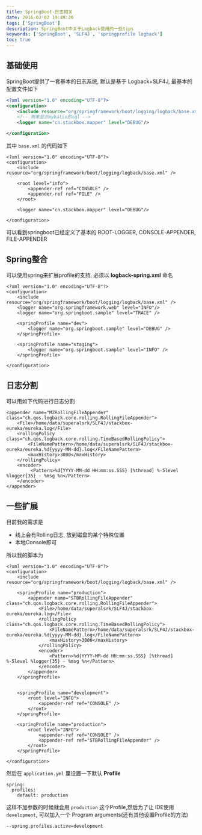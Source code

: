 ```yaml
---
title: SpringBoot-日志相关
date: 2016-03-02 19:49:26
tags: ['SpringBoot']
description: SpringBoot中关于Logback使用的一些tips
keywords: ['SpringBoot', 'SLF4J', 'springprofile logback']
toc: true
---
```



## 基础使用

SpringBoot提供了一套基本的日志系统, 默认是基于 Logback+SLF4J, 最基本的配置文件如下

```xml
<?xml version="1.0" encoding="UTF-8"?>
<configuration>
    <include resource="org/springframework/boot/logging/logback/base.xml" />
	<!-- 用来显示mybatis的sql -->
    <logger name="cn.stackbox.mapper" level="DEBUG"/>

</configuration>
```

其中 `base.xml` 的代码如下

```
<?xml version="1.0" encoding="UTF-8"?>
<configuration>
    <include resource="org/springframework/boot/logging/logback/base.xml" />

    <root level="info">
        <appender-ref ref="CONSOLE" />
        <appender-ref ref="FILE" />
    </root>

    <logger name="cn.stackbox.mapper" level="DEBUG"/>

</configuration>
```

可以看到springboot已经定义了基本的 ROOT-LOGGER, CONSOLE-APPENDER, FILE-APPENDER


## Spring整合

可以使用spring来扩展profile的支持, 必须以 **logback-spring.xml** 命名

```
<?xml version="1.0" encoding="UTF-8"?>
<configuration>
    <include resource="org/springframework/boot/logging/logback/base.xml" />
    <logger name="org.springframework.web" level="INFO"/>
    <logger name="org.springboot.sample" level="TRACE" />

    <springProfile name="dev">
        <logger name="org.springboot.sample" level="DEBUG" />
    </springProfile>

    <springProfile name="staging">
        <logger name="org.springboot.sample" level="INFO" />
    </springProfile>

</configuration>
```

## 日志分割

可以用如下代码进行日志分割

```
<appender name="MZRollingFileAppender" class="ch.qos.logback.core.rolling.RollingFileAppender">
    <File>/home/data/superalsrk/SLF4J/stackbox-eureka/eureka.log</File>
    <rollingPolicy class="ch.qos.logback.core.rolling.TimeBasedRollingPolicy">
        <FileNamePattern>/home/data/superalsrk/SLF4J/stackbox-eureka/eureka.%d{yyyy-MM-dd}.log</FileNamePattern>
        <maxHistory>3000</maxHistory>
    </rollingPolicy>
    <encoder>
         <Pattern>%d{YYYY-MM-dd HH:mm:ss.SSS} [%thread] %-5level %logger{35} - %msg %n</Pattern>
    </encoder>
</appender>
```

## 一些扩展

目前我的需求是

+ 线上会有Rolling日志, 放到磁盘的某个特殊位置
+ 本地Console即可

所以我的脚本为

```
<?xml version="1.0" encoding="UTF-8"?>
<configuration>
    <include resource="org/springframework/boot/logging/logback/base.xml" />

    <springProfile name="production">
        <appender name="STBRollingFileAppender" class="ch.qos.logback.core.rolling.RollingFileAppender">
            <File>/home/data/superalsrk/SLF4J/stackbox-eureka/eureka.log</File>
            <rollingPolicy class="ch.qos.logback.core.rolling.TimeBasedRollingPolicy">
                <FileNamePattern>/home/data/superalsrk/SLF4J/stackbox-eureka/eureka.%d{yyyy-MM-dd}.log</FileNamePattern>
                <maxHistory>3000</maxHistory>
            </rollingPolicy>
            <encoder>
                <Pattern>%d{YYYY-MM-dd HH:mm:ss.SSS} [%thread] %-5level %logger{35} - %msg %n</Pattern>
            </encoder>
        </appender>
    </springProfile>


    <springProfile name="development">
        <root level="INFO">
            <appender-ref ref="CONSOLE" />
        </root>
    </springProfile>

    <springProfile name="production">
        <root level="INFO">
            <appender-ref ref="CONSOLE" />
            <appender-ref ref="STBRollingFileAppender" />
        </root>
    </springProfile>

</configuration>
```

然后在 `application.yml` 里设置一下默认 **Profile**

```
spring:
  profiles:
    default: production
```

这样不加参数的时候就会用 `production` 这个Profile,然后为了让 IDE使用 `development`, 可以加入一个 Program arguments(还有其他设置Profile的方法)

```
--spring.profiles.active=development
```




